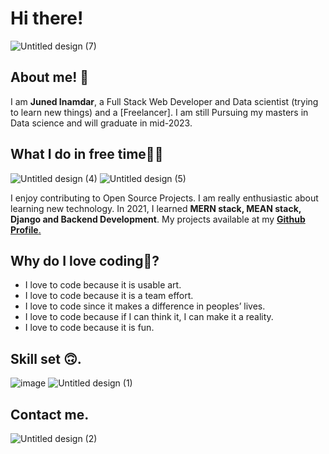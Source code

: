 
<h1> Hi there!</h1>

![Untitled design (7)](https://user-images.githubusercontent.com/95338897/184471158-56f61592-2fde-4490-ba61-2e272c35a7d1.png)



  
  <h2> About me! 👦</h2>
  I am <b>Juned Inamdar</b>, a Full Stack Web Developer and Data scientist (trying to learn new things) and a [Freelancer]. I am still Pursuing my masters in Data
  science and will graduate in mid-2023.
  
  <h2>What I do in free time👨‍💻</h2>
  
   ![Untitled design (4)](https://user-images.githubusercontent.com/95338897/184470779-e36b7fec-0492-4a3a-8dc5-e6a5a5e384af.png)
![Untitled design (5)](https://user-images.githubusercontent.com/95338897/184470894-e2d2e642-b22f-4f9b-851d-a0cf5137618b.png)


  I enjoy contributing to Open Source Projects. I am really enthusiastic about learning new technology. In 2021, I learned <b>MERN stack, MEAN stack, Django and Backend 
  Development</b>. My projects available at my <a href="https://github.com/junedSI"><b>Github Profile</b>.</a>

  <h2>Why do I love coding🤔?</h2> 
   <ul>
        <li>I love to code because it is usable art.</li>
        <li>I love to code because it is a team effort.</li>
        <li>I love to code since it makes a difference in peoples’ lives.</li>
        <li> I love to code because if I can think it, I can make it a reality.</li>
        <li>I love to code because it is fun.</li>
    </ul>
   
  <h2>Skill set 🙃.</h2>
  
  ![image](https://user-images.githubusercontent.com/95338897/175778560-5e52a57d-5f16-4d2d-8370-9595d9df27e0.png)
  ![Untitled design (1)](https://user-images.githubusercontent.com/95338897/184470226-c76dfe1e-6c77-481c-84f9-0458f4c0be3b.png) 



<h2>Contact me.</h2>

![Untitled design (2)](https://user-images.githubusercontent.com/95338897/184471300-bb900787-8702-447f-9579-d9aab9e285bb.png)
